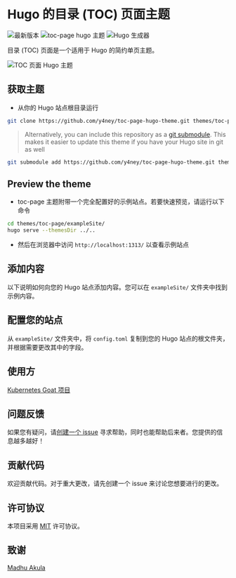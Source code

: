 # Hugo 的目录 (TOC) 页面主题

![最新版本](https://img.shields.io/github/tag/y4ney/toc-page-hugo-theme.svg)
![toc-page hugo 主题](https://img.shields.io/github/license/y4ney/toc-page-hugo-theme)
![Hugo 生成器](https://img.shields.io/badge/generator-hugo-brightgreen)

目录 (TOC) 页面是一个适用于 Hugo 的简约单页主题。

![TOC 页面 Hugo 主题](images/toc-page-hugo-theme.png)

## 获取主题

- 从你的 Hugo 站点根目录运行

```bash
git clone https://github.com/y4ney/toc-page-hugo-theme.git themes/toc-page
```

> Alternatively, you can include this repository as a [git submodule](https://git-scm.com/docs/gitsubmodules). This makes it easier to update this theme if you have your Hugo site in git as well

```bash
git submodule add https://github.com/y4ney/toc-page-hugo-theme.git themes/toc-page
```

## Preview the theme

- toc-page 主题附带一个完全配置好的示例站点。若要快速预览，请运行以下命令

```bash
cd themes/toc-page/exampleSite/
hugo serve --themesDir ../..
```

- 然后在浏览器中访问 `http://localhost:1313/` 以查看示例站点

## 添加内容

以下说明如何向您的 Hugo 站点添加内容。您可以在 `exampleSite/` 文件夹中找到示例内容。

## 配置您的站点

从 `exampleSite/` 文件夹中，将 `config.toml` 复制到您的 Hugo 站点的根文件夹，并根据需要更改其中的字段。

## 使用方

[Kubernetes Goat 项目](https://github.com/madhuakula/kubernetes-goat)

## 问题反馈

如果您有疑问，请[创建一个 issue](https://github.com/y4ney/toc-page-hugo-theme/issues) 寻求帮助，同时也能帮助后来者。您提供的信息越多越好！

## 贡献代码

欢迎贡献代码。对于重大更改，请先创建一个 issue 来讨论您想要进行的更改。

## 许可协议

本项目采用 [MIT](LICENSE) 许可协议。

## 致谢

[Madhu Akula](https://github.com/madhuakula)

